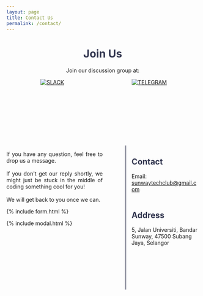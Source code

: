 ```yaml
---
layout: page
title: Contact Us
permalink: /contact/
---
```


<div style="text-align: center;">
	<h1 style="color: #343851;">Join Us</h1>
	<p>
		Join our discussion group at:<br>
		<div class="slack" style="display: inline-block; vertical-align: top;">
			<a href="https://join.slack.com/t/sunwaytechclub/shared_invite/enQtNDI4MzAwMDk4ODgzLWM3MzMyZWY2NTRiMzhjNDNhN2Y5ZjY3ZDY1YWY1ZjVlYjI5M2UxZmJkMjljMjdjZmE1N2ZmMmM2ZjA0YzljYjQ" style="border: none;">
				<img src="{{ "/assets/img/slack.png" | relative_url }}" alt="SLACK">
			</a>
		</div>
		<div class="telegram" style="display: inline-block; vertical-align: top;">
			<a href="tg://join?invite=AEw0LkH7Xu4BRr0BVSXH9g" style="border: none;">
				<img src="{{ "/assets/img/telegram.png" | relative_url }}" alt="TELEGRAM">
			</a>
		</div>
	</p>
</div>
<div>
	<div class="form-wrapper">
		 <p align="justify">
		 	If you have any question, feel free to drop us a message. <br><br>
		 	If you don't get our reply shortly, we might just be stuck in the middle of coding something cool for you! <br><br>
			We will get back to you once we can.
		</p>
		{% include form.html %}
	</div>
	<div class="contact-info-wrapper">
		<h2 style="color: #343851">Contact</h2>
		<p>Email: <a href="mailto:sunwaytechclub@gmail.com" style="border: none !important;">sunwaytechclub@gmail.com</a><br><br></p>
		<h2 style="color: #343851">Address</h2>
		<p>5, Jalan Universiti, Bandar Sunway, 47500 Subang Jaya, Selangor</p>
	</div>
</div>

{% include modal.html %}

<style type="text/css">
/*desktop*/
@media screen and (min-width: 769px) {
	.form-wrapper{
		width: 50%;
		display: inline-block;
		text-align: justify;
	}

	.contact-info-wrapper{
		width: 35%;
		display: inline-block;
		vertical-align: top;
		float: right;
		border-left: 3px double #343851;
		padding-left: 3%;
		padding-bottom: 100px;
	}

	.slack{
		padding-right: 50px;
		width: 140px;
		height: 140px;
	}

	.telegram{
		padding-left: 50px;
		width: 160px;
		height: 160px;
	}
}

/*mobile*/
@media screen and (max-width: 768px) {
	.form-wrapper{
		width: 100%;
		text-align: justify;
	}

	.contact-info-wrapper{
		width: 100%;
		display: inline-block;
		padding-top: 50px;
	}
	.slack{
		width: 30%;
		height: 30%;
	}

	.telegram{
		width: 37%;
		height: 37%;
	}
}
</style>
